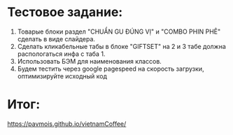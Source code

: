 # Тестовое задание:

1) Товарые блоки раздел "CHUẨN GU ĐÚNG VỊ" и "COMBO PHIN PHÊ" сделать в виде слайдера.
2) Сделать кликабельные табы в блоке "GIFTSET" на 2 и 3 табе должна распологаться инфа с таба 1.
3) Использовать БЭМ для наименования классов.
4) Будем тестить через google pagespeed на скорость загрузки, оптимизируйте исходный код

# Итог:

https://pavmois.github.io/vietnamCoffee/

